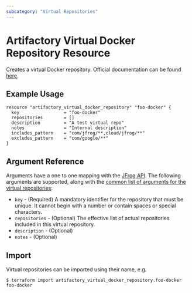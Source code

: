 ```yaml
---
subcategory: "Virtual Repositories"
---
```

# Artifactory Virtual Docker Repository Resource

Creates a virtual Docker repository.
Official documentation can be found [here](https://www.jfrog.com/confluence/display/JFROG/Docker+Registry#DockerRegistry-VirtualDockerRepositories).

## Example Usage

```hcl
resource "artifactory_virtual_docker_repository" "foo-docker" {
  key                 = "foo-docker"
  repositories        = []
  description         = "A test virtual repo"
  notes               = "Internal description"
  includes_pattern    = "com/jfrog/**,cloud/jfrog/**"
  excludes_pattern    = "com/google/**"
}
```

## Argument Reference

Arguments have a one to one mapping with the [JFrog API](https://www.jfrog.com/confluence/display/RTF/Repository+Configuration+JSON). 
The following arguments are supported, along with the [common list of arguments for the virtual repositories](virtual.md):

* `key` - (Required) A mandatory identifier for the repository that must be unique. It cannot begin with a number or
  contain spaces or special characters.
* `repositories` - (Optional) The effective list of actual repositories included in this virtual repository.
* `description` - (Optional)
* `notes` - (Optional)

## Import

Virtual repositories can be imported using their name, e.g.

```
$ terraform import artifactory_virtual_docker_repository.foo-docker foo-docker
```
